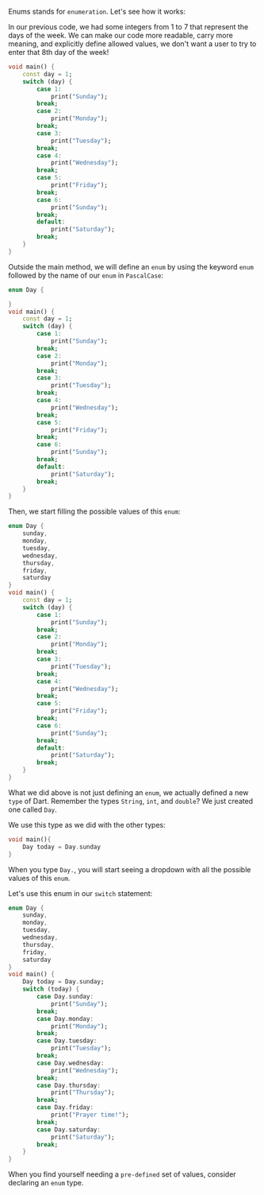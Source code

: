 Enums stands for `enumeration`. Let's see how it works:

In our previous code, we had some integers from 1 to 7 that represent the days of the week. We can make our code more readable, carry more meaning, and explicitly define allowed values, we don't want a user to try to enter that 8th day of the week!

```dart
void main() {
    const day = 1;
    switch (day) {
        case 1:
            print("Sunday");
        break;
        case 2:
            print("Monday");
        break;
        case 3:
            print("Tuesday");
        break;
        case 4:
            print("Wednesday");
        break;
        case 5:
            print("Friday");
        break;
        case 6:
            print("Sunday");
        break;
        default:
            print("Saturday");
        break;
    }
}
```

Outside the main method, we will define an `enum` by using the keyword `enum` followed by the name of our `enum` in `PascalCase`:

```dart
enum Day {

}
void main() {
    const day = 1;
    switch (day) {
        case 1:
            print("Sunday");
        break;
        case 2:
            print("Monday");
        break;
        case 3:
            print("Tuesday");
        break;
        case 4:
            print("Wednesday");
        break;
        case 5:
            print("Friday");
        break;
        case 6:
            print("Sunday");
        break;
        default:
            print("Saturday");
        break;
    }
}
```

Then, we start filling the possible values of this `enum`:

```dart
enum Day {
    sunday,
    monday,
    tuesday,
    wednesday,
    thursday,
    friday,
    saturday
}
void main() {
    const day = 1;
    switch (day) {
        case 1:
            print("Sunday");
        break;
        case 2:
            print("Monday");
        break;
        case 3:
            print("Tuesday");
        break;
        case 4:
            print("Wednesday");
        break;
        case 5:
            print("Friday");
        break;
        case 6:
            print("Sunday");
        break;
        default:
            print("Saturday");
        break;
    }
}
```

What we did above is not just defining an `enum`, we actually defined a new `type` of Dart. Remember the types `String`, `int`, and `double`? We just created one called `Day`.

We use this type as we did with the other types:

```dart
void main(){
    Day today = Day.sunday
}
```

When you type `Day.`, you will start seeing a dropdown with all the possible values of this `enum`.

Let's use this enum in our `switch` statement:

```dart
enum Day {
    sunday,
    monday,
    tuesday,
    wednesday,
    thursday,
    friday,
    saturday
}
void main() {
    Day today = Day.sunday;
    switch (today) {
        case Day.sunday:
            print("Sunday");
        break;
        case Day.monday:
            print("Monday");
        break;
        case Day.tuesday:
            print("Tuesday");
        break;
        case Day.wednesday:
            print("Wednesday");
        break;
        case Day.thursday:
            print("Thursday");
        break;
        case Day.friday:
            print("Prayer time!");
        break;
        case Day.saturday:
            print("Saturday");
        break;
    }
}
```

When you find yourself needing a `pre-defined` set of values, consider declaring an `enum` type.
